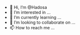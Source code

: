 - 👋 Hi, I’m @Hadosa
- 👀 I’m interested in ...
- 🌱 I’m currently learning ...
- 💞️ I’m looking to collaborate on ...
- 📫 How to reach me ...

<!---
Hadosa/Hadosa is a ✨ special ✨ repository because its `README.md` (this file) appears on your GitHub profile.
You can click the Preview link to take a look at your changes.
--->
